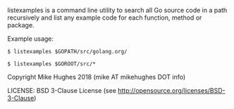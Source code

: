 listexamples is a command line utility to search all Go source code in a path recursively and list any example code for
each function, method or package.

Example usage:

    $ listexamples $GOPATH/src/golang.org/

    $ listexamples $GOROOT/src/*

Copyright Mike Hughes 2018 (mike AT mikehughes DOT info)

LICENSE: BSD 3-Clause License (see http://opensource.org/licenses/BSD-3-Clause)